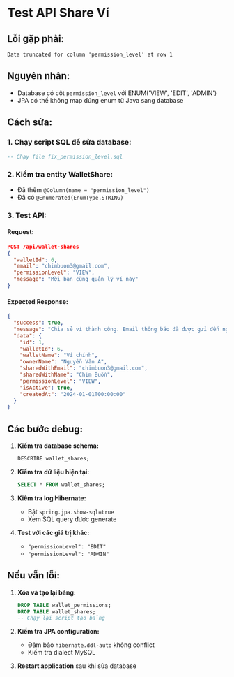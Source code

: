 # Test API Share Ví

## Lỗi gặp phải:
```
Data truncated for column 'permission_level' at row 1
```

## Nguyên nhân:
- Database có cột `permission_level` với ENUM('VIEW', 'EDIT', 'ADMIN')
- JPA có thể không map đúng enum từ Java sang database

## Cách sửa:

### 1. Chạy script SQL để sửa database:
```sql
-- Chạy file fix_permission_level.sql
```

### 2. Kiểm tra entity WalletShare:
- Đã thêm `@Column(name = "permission_level")` 
- Đã có `@Enumerated(EnumType.STRING)`

### 3. Test API:

#### Request:
```json
POST /api/wallet-shares
{
  "walletId": 6,
  "email": "chimbuon3@gmail.com",
  "permissionLevel": "VIEW",
  "message": "Mời bạn cùng quản lý ví này"
}
```

#### Expected Response:
```json
{
  "success": true,
  "message": "Chia sẻ ví thành công. Email thông báo đã được gửi đến người nhận.",
  "data": {
    "id": 1,
    "walletId": 6,
    "walletName": "Ví chính",
    "ownerName": "Nguyễn Văn A",
    "sharedWithEmail": "chimbuon3@gmail.com",
    "sharedWithName": "Chim Buồn",
    "permissionLevel": "VIEW",
    "isActive": true,
    "createdAt": "2024-01-01T00:00:00"
  }
}
```

## Các bước debug:

1. **Kiểm tra database schema:**
   ```sql
   DESCRIBE wallet_shares;
   ```

2. **Kiểm tra dữ liệu hiện tại:**
   ```sql
   SELECT * FROM wallet_shares;
   ```

3. **Kiểm tra log Hibernate:**
   - Bật `spring.jpa.show-sql=true`
   - Xem SQL query được generate

4. **Test với các giá trị khác:**
   - `"permissionLevel": "EDIT"`
   - `"permissionLevel": "ADMIN"`

## Nếu vẫn lỗi:

1. **Xóa và tạo lại bảng:**
   ```sql
   DROP TABLE wallet_permissions;
   DROP TABLE wallet_shares;
   -- Chạy lại script tạo bảng
   ```

2. **Kiểm tra JPA configuration:**
   - Đảm bảo `hibernate.ddl-auto` không conflict
   - Kiểm tra dialect MySQL

3. **Restart application** sau khi sửa database
